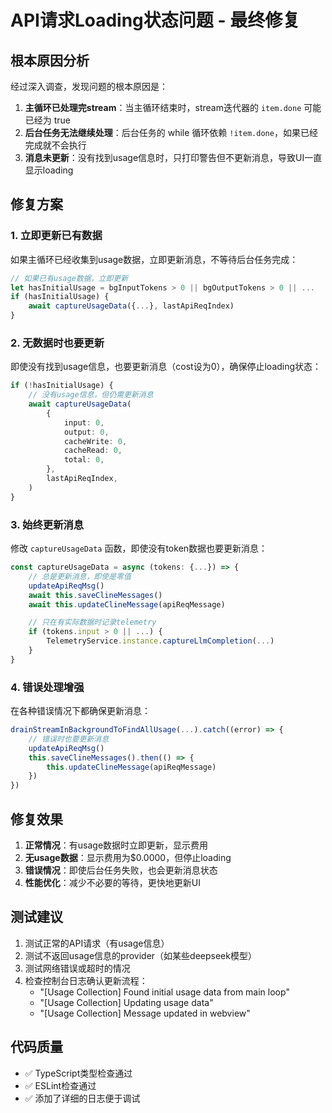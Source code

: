 # API请求Loading状态问题 - 最终修复

## 根本原因分析

经过深入调查，发现问题的根本原因是：

1. **主循环已处理完stream**：当主循环结束时，stream迭代器的 `item.done` 可能已经为 true
2. **后台任务无法继续处理**：后台任务的 while 循环依赖 `!item.done`，如果已经完成就不会执行
3. **消息未更新**：没有找到usage信息时，只打印警告但不更新消息，导致UI一直显示loading

## 修复方案

### 1. 立即更新已有数据

如果主循环已经收集到usage数据，立即更新消息，不等待后台任务完成：

```typescript
// 如果已有usage数据，立即更新
let hasInitialUsage = bgInputTokens > 0 || bgOutputTokens > 0 || ...
if (hasInitialUsage) {
    await captureUsageData({...}, lastApiReqIndex)
}
```

### 2. 无数据时也要更新

即使没有找到usage信息，也要更新消息（cost设为0），确保停止loading状态：

```typescript
if (!hasInitialUsage) {
	// 没有usage信息，但仍需更新消息
	await captureUsageData(
		{
			input: 0,
			output: 0,
			cacheWrite: 0,
			cacheRead: 0,
			total: 0,
		},
		lastApiReqIndex,
	)
}
```

### 3. 始终更新消息

修改 `captureUsageData` 函数，即使没有token数据也要更新消息：

```typescript
const captureUsageData = async (tokens: {...}) => {
    // 总是更新消息，即使是零值
    updateApiReqMsg()
    await this.saveClineMessages()
    await this.updateClineMessage(apiReqMessage)

    // 只在有实际数据时记录telemetry
    if (tokens.input > 0 || ...) {
        TelemetryService.instance.captureLlmCompletion(...)
    }
}
```

### 4. 错误处理增强

在各种错误情况下都确保更新消息：

```typescript
drainStreamInBackgroundToFindAllUsage(...).catch((error) => {
    // 错误时也要更新消息
    updateApiReqMsg()
    this.saveClineMessages().then(() => {
        this.updateClineMessage(apiReqMessage)
    })
})
```

## 修复效果

1. **正常情况**：有usage数据时立即更新，显示费用
2. **无usage数据**：显示费用为$0.0000，但停止loading
3. **错误情况**：即使后台任务失败，也会更新消息状态
4. **性能优化**：减少不必要的等待，更快地更新UI

## 测试建议

1. 测试正常的API请求（有usage信息）
2. 测试不返回usage信息的provider（如某些deepseek模型）
3. 测试网络错误或超时的情况
4. 检查控制台日志确认更新流程：
    - "[Usage Collection] Found initial usage data from main loop"
    - "[Usage Collection] Updating usage data"
    - "[Usage Collection] Message updated in webview"

## 代码质量

- ✅ TypeScript类型检查通过
- ✅ ESLint检查通过
- ✅ 添加了详细的日志便于调试
